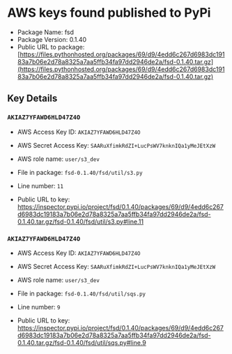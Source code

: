 # AWS keys found published to PyPi

* Package Name: fsd
* Package Version: 0.1.40
* Public URL to package: [https://files.pythonhosted.org/packages/69/d9/4edd6c267d6983dc19183a7b06e2d78a8325a7aa5ffb34fa97dd2946de2a/fsd-0.1.40.tar.gz](https://files.pythonhosted.org/packages/69/d9/4edd6c267d6983dc19183a7b06e2d78a8325a7aa5ffb34fa97dd2946de2a/fsd-0.1.40.tar.gz)

## Key Details

### `AKIAZ7YFAWD6HLD47Z4O`

* AWS Access Key ID: `AKIAZ7YFAWD6HLD47Z4O`
* AWS Secret Access Key: `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` 
* AWS role name: `user/s3_dev`
* File in package: `fsd-0.1.40/fsd/util/s3.py`
* Line number: `11`

* Public URL to key: https://inspector.pypi.io/project/fsd/0.1.40/packages/69/d9/4edd6c267d6983dc19183a7b06e2d78a8325a7aa5ffb34fa97dd2946de2a/fsd-0.1.40.tar.gz/fsd-0.1.40/fsd/util/s3.py#line.11



### `AKIAZ7YFAWD6HLD47Z4O`

* AWS Access Key ID: `AKIAZ7YFAWD6HLD47Z4O`
* AWS Secret Access Key: `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` 
* AWS role name: `user/s3_dev`
* File in package: `fsd-0.1.40/fsd/util/sqs.py`
* Line number: `9`

* Public URL to key: https://inspector.pypi.io/project/fsd/0.1.40/packages/69/d9/4edd6c267d6983dc19183a7b06e2d78a8325a7aa5ffb34fa97dd2946de2a/fsd-0.1.40.tar.gz/fsd-0.1.40/fsd/util/sqs.py#line.9


